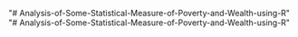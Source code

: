 "# Analysis-of-Some-Statistical-Measure-of-Poverty-and-Wealth-using-R" 
"# Analysis-of-Some-Statistical-Measure-of-Poverty-and-Wealth-using-R" 
